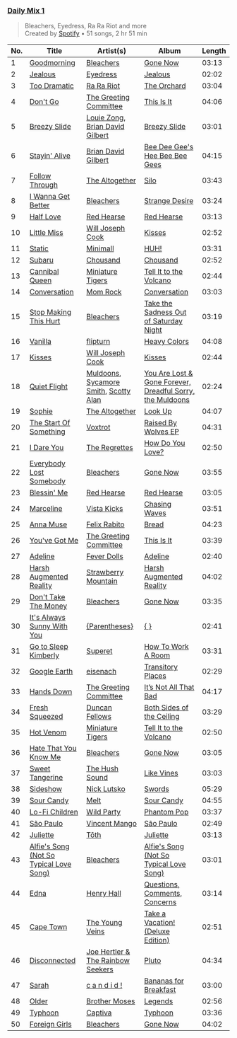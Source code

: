 ### [Daily Mix 1](https://open.spotify.com/playlist/37i9dQZF1E39Gzb56luQni)

> Bleachers, Eyedress, Ra Ra Riot and more<br>
> Created by [Spotify](https://open.spotify.com/user/spotify) • 51 songs, 2 hr 51 min

| No. | Title | Artist(s) | Album | Length |
|---|---|---|---|---|
| 1 | [Goodmorning](https://open.spotify.com/track/1K13OsIMc0HLgEJHZoWH78) | [Bleachers](https://open.spotify.com/artist/2eam0iDomRHGBypaDQLwWI) | [Gone Now](https://open.spotify.com/album/10HKbC9lKDHGQvndGck6XJ) | 03:13 |
| 2 | [Jealous](https://open.spotify.com/track/50T09odwoubQPLVoL8ppeY) | [Eyedress](https://open.spotify.com/artist/3XxNRirzbjfLdDli06zMaB) | [Jealous](https://open.spotify.com/album/7HXurINUslsmsMvsdSgtnn) | 02:02 |
| 3 | [Too Dramatic](https://open.spotify.com/track/2Ys8AEJve28dHyMRh9l8NE) | [Ra Ra Riot](https://open.spotify.com/artist/6FIrstf3kHEg3zBOyLpvxD) | [The Orchard](https://open.spotify.com/album/4CuHH1sJAAKbGZYanK1w6v) | 03:04 |
| 4 | [Don't Go](https://open.spotify.com/track/4nz6Mx9m84P6Cn4cJp2BJR) | [The Greeting Committee](https://open.spotify.com/artist/1MIe1z4RdqLqHSJsb7EBMm) | [This Is It](https://open.spotify.com/album/35H7mR1u6XET8YKvezYUkB) | 04:06 |
| 5 | [Breezy Slide](https://open.spotify.com/track/7tITkd2OToE32ELyKO7OQM) | [Louie Zong](https://open.spotify.com/artist/7jOY91ZU7kn86slH3fBbaD), [Brian David Gilbert](https://open.spotify.com/artist/2kHRbJk5oBq8T5fWYLFzpm) | [Breezy Slide](https://open.spotify.com/album/5Tg0R5WPRr4yM0EijujXxT) | 03:01 |
| 6 | [Stayin' Alive](https://open.spotify.com/track/4Yrp0XlskLPSDStBxXIrKx) | [Brian David Gilbert](https://open.spotify.com/artist/2kHRbJk5oBq8T5fWYLFzpm) | [Bee Dee Gee's Hee Bee Bee Gees](https://open.spotify.com/album/0GOWf73AODnueap6qkvsOJ) | 04:15 |
| 7 | [Follow Through](https://open.spotify.com/track/2Y7xeRouoLEKDTwBHlAFnC) | [The Altogether](https://open.spotify.com/artist/6LipWEhF4zwwRY8hFtCQHc) | [Silo](https://open.spotify.com/album/7gMJ73FNHGu8YHP3Kkt9Vd) | 03:43 |
| 8 | [I Wanna Get Better](https://open.spotify.com/track/1BwhFXqoIsePt21WyWIttb) | [Bleachers](https://open.spotify.com/artist/2eam0iDomRHGBypaDQLwWI) | [Strange Desire](https://open.spotify.com/album/0cnNCK2xpudXjB8pzsrYy9) | 03:24 |
| 9 | [Half Love](https://open.spotify.com/track/48v4OanMw0bPHUDFssBXoD) | [Red Hearse](https://open.spotify.com/artist/2922Q2qAcxb0hRD0LtPcFc) | [Red Hearse](https://open.spotify.com/album/1BrBVH1v92OAzRDijSyhj9) | 03:13 |
| 10 | [Little Miss](https://open.spotify.com/track/54gB1PcBVpCmpVZuoO7Urc) | [Will Joseph Cook](https://open.spotify.com/artist/3YO2a6i2cfdFbgxk2HDfPe) | [Kisses](https://open.spotify.com/album/6Ac4rm2qp3VdgvKV1ylgVW) | 02:52 |
| 11 | [Static](https://open.spotify.com/track/1H3IaDdlxNVtnUgVssbFZf) | [Minimall](https://open.spotify.com/artist/5L1kMtZYyA3Sv6JmhbVKNc) | [HUH!](https://open.spotify.com/album/5DphbStttLMWJwfk6UBIje) | 03:31 |
| 12 | [Subaru](https://open.spotify.com/track/2W91R1PoSjIUX4x62wNdUB) | [Chousand](https://open.spotify.com/artist/0MLqjHl2stacCeqfpZm3l8) | [Chousand](https://open.spotify.com/album/68tCl9cYOh4xhv4yqz9ldl) | 02:52 |
| 13 | [Cannibal Queen](https://open.spotify.com/track/7BMWunZCzpUdESUgWSuNRa) | [Miniature Tigers](https://open.spotify.com/artist/7xWU2A2lw1xf4zTjKhkrGK) | [Tell It to the Volcano](https://open.spotify.com/album/6LVXJslQ2aT7xyIBnDsXXj) | 02:44 |
| 14 | [Conversation](https://open.spotify.com/track/4B5QZfw1nOfQelPSWAGgPY) | [Mom Rock](https://open.spotify.com/artist/6xwv9O4HYAqPMp1bbSqufi) | [Conversation](https://open.spotify.com/album/22oWPNl8pg87D2e7DvNFgM) | 03:03 |
| 15 | [Stop Making This Hurt](https://open.spotify.com/track/7fRCD4vVNpCy91Y3zxNMUl) | [Bleachers](https://open.spotify.com/artist/2eam0iDomRHGBypaDQLwWI) | [Take the Sadness Out of Saturday Night](https://open.spotify.com/album/6SPUtbeCQiPGej0t5RBasE) | 03:19 |
| 16 | [Vanilla](https://open.spotify.com/track/21lfQ6cXJF15ubyPLB6qHz) | [flipturn](https://open.spotify.com/artist/7FKTg75ADVMZgY3P9ZMRtH) | [Heavy Colors](https://open.spotify.com/album/6tM8YvhhXemdO5xjsmS8Ro) | 04:08 |
| 17 | [Kisses](https://open.spotify.com/track/1y3Xp4WGv4w88itTnGuHbi) | [Will Joseph Cook](https://open.spotify.com/artist/3YO2a6i2cfdFbgxk2HDfPe) | [Kisses](https://open.spotify.com/album/6Ac4rm2qp3VdgvKV1ylgVW) | 02:44 |
| 18 | [Quiet Flight](https://open.spotify.com/track/09OZdXJHXgTMJiWbR4ksji) | [Muldoons](https://open.spotify.com/artist/5HCF4Zpwzg8CFPAkNqnbOc), [Sycamore Smith](https://open.spotify.com/artist/0lNlTJ11AM3oznn9oyhuyI), [Scotty Alan](https://open.spotify.com/artist/2okPAMOJSKgVaJJeZjEwi9) | [You Are Lost & Gone Forever, Dreadful Sorry, the Muldoons](https://open.spotify.com/album/1xbEFuYvTlqYzir9V3EzQt) | 02:24 |
| 19 | [Sophie](https://open.spotify.com/track/35z474FlwP73zQkK4KtsYv) | [The Altogether](https://open.spotify.com/artist/6LipWEhF4zwwRY8hFtCQHc) | [Look Up](https://open.spotify.com/album/00uqSRaPo9q9OOYlL4nS0U) | 04:07 |
| 20 | [The Start Of Something](https://open.spotify.com/track/4RuBZPklpqvhNvNdCNy18V) | [Voxtrot](https://open.spotify.com/artist/7b697TI9p2abLzSo3eJTKW) | [Raised By Wolves EP](https://open.spotify.com/album/5t8nDcjqlWeSg73kA5mIRr) | 04:31 |
| 21 | [I Dare You](https://open.spotify.com/track/6N3aShaAM8V6valfHIFVOr) | [The Regrettes](https://open.spotify.com/artist/67WNUxmM7y4WzHPAVzBu3E) | [How Do You Love?](https://open.spotify.com/album/0uIC8BxmLHZLpQX81ZqQE0) | 02:50 |
| 22 | [Everybody Lost Somebody](https://open.spotify.com/track/4JkOsslKrWDYYb5dcft9AH) | [Bleachers](https://open.spotify.com/artist/2eam0iDomRHGBypaDQLwWI) | [Gone Now](https://open.spotify.com/album/10HKbC9lKDHGQvndGck6XJ) | 03:55 |
| 23 | [Blessin' Me](https://open.spotify.com/track/0encug7QQRGW2FBLmg5Wu7) | [Red Hearse](https://open.spotify.com/artist/2922Q2qAcxb0hRD0LtPcFc) | [Red Hearse](https://open.spotify.com/album/1BrBVH1v92OAzRDijSyhj9) | 03:05 |
| 24 | [Marceline](https://open.spotify.com/track/3OJ0qtEbfXrqSWizwfKkaZ) | [Vista Kicks](https://open.spotify.com/artist/6wnSPJpmVKFcn1TpRl5Uli) | [Chasing Waves](https://open.spotify.com/album/2XMmRK2pfNxnqeWUsFkxVk) | 03:51 |
| 25 | [Anna Muse](https://open.spotify.com/track/3kVDAKaZ7w8UevnONl3h2Y) | [Felix Rabito](https://open.spotify.com/artist/1kqrDa1yunO4rQtSmMirAx) | [Bread](https://open.spotify.com/album/15JrOx6pt0Bq3UtTcHsWSZ) | 04:23 |
| 26 | [You've Got Me](https://open.spotify.com/track/534uBUA3qVXAp1jLfK5tL1) | [The Greeting Committee](https://open.spotify.com/artist/1MIe1z4RdqLqHSJsb7EBMm) | [This Is It](https://open.spotify.com/album/35H7mR1u6XET8YKvezYUkB) | 03:39 |
| 27 | [Adeline](https://open.spotify.com/track/7frWsGpayRZ0FuDzKnE3Ws) | [Fever Dolls](https://open.spotify.com/artist/3KeGbFp8QkzaknOW0sLexS) | [Adeline](https://open.spotify.com/album/3aTkslAPB6Je8YkkQSeeBQ) | 02:40 |
| 28 | [Harsh Augmented Reality](https://open.spotify.com/track/1VsVY1ySdH3nVSWnLT5vCf) | [Strawberry Mountain](https://open.spotify.com/artist/6v69fIFhI2VqebXUWcvWU1) | [Harsh Augmented Reality](https://open.spotify.com/album/0RAncxmZJJhL56IH2rFF2a) | 04:02 |
| 29 | [Don't Take The Money](https://open.spotify.com/track/3ySU5vwQB33iGulwcUL9qQ) | [Bleachers](https://open.spotify.com/artist/2eam0iDomRHGBypaDQLwWI) | [Gone Now](https://open.spotify.com/album/10HKbC9lKDHGQvndGck6XJ) | 03:35 |
| 30 | [It's Always Sunny With You](https://open.spotify.com/track/4pF42a0ckjj7S0g2U4twgI) | [{Parentheses}](https://open.spotify.com/artist/2M5FAo9wD9hyBf2aZEIIg6) | [{ }](https://open.spotify.com/album/6AlnWCxhtYkMF2gq30omFn) | 02:41 |
| 31 | [Go to Sleep Kimberly](https://open.spotify.com/track/5ExaMDn2nYH1mMKkMu6veR) | [Superet](https://open.spotify.com/artist/3e5snAyVao8Jsu9kxumEUs) | [How To Work A Room](https://open.spotify.com/album/40FZD9ladH2d3vmXtoLLQo) | 03:31 |
| 32 | [Google Earth](https://open.spotify.com/track/4IUXrIvqGk0XMxuXnwJo8m) | [eisenach](https://open.spotify.com/artist/0RO451V3eGOiatc3IQXtG7) | [Transitory Places](https://open.spotify.com/album/1gKHcViomHY6feWQXoSuSk) | 02:29 |
| 33 | [Hands Down](https://open.spotify.com/track/0dqJjKKxuKD5Dt3QH2n4CG) | [The Greeting Committee](https://open.spotify.com/artist/1MIe1z4RdqLqHSJsb7EBMm) | [It’s Not All That Bad](https://open.spotify.com/album/0y3tRiTDYzj5IuQb0Kk86x) | 04:17 |
| 34 | [Fresh Squeezed](https://open.spotify.com/track/3W3YJYPXgzGeb6l8DnKLmY) | [Duncan Fellows](https://open.spotify.com/artist/0KHNqBQFBSJSTDRfvPfCbo) | [Both Sides of the Ceiling](https://open.spotify.com/album/1DprfD74WEpXZtUISY3y9H) | 03:29 |
| 35 | [Hot Venom](https://open.spotify.com/track/0axyG24RIzshhgyWQHnK7j) | [Miniature Tigers](https://open.spotify.com/artist/7xWU2A2lw1xf4zTjKhkrGK) | [Tell It to the Volcano](https://open.spotify.com/album/6LVXJslQ2aT7xyIBnDsXXj) | 02:50 |
| 36 | [Hate That You Know Me](https://open.spotify.com/track/7FqScuVJysPgwVFcepFJks) | [Bleachers](https://open.spotify.com/artist/2eam0iDomRHGBypaDQLwWI) | [Gone Now](https://open.spotify.com/album/10HKbC9lKDHGQvndGck6XJ) | 03:05 |
| 37 | [Sweet Tangerine](https://open.spotify.com/track/3fMxeVaHO93ENmGJtNwpfm) | [The Hush Sound](https://open.spotify.com/artist/1RCoE2Dq19lePKhPzt9vM5) | [Like Vines](https://open.spotify.com/album/3sYfvpmvDAZLbawkDZN2fi) | 03:03 |
| 38 | [Sideshow](https://open.spotify.com/track/4hFMy4uUSJ4hFfYpAVd1OI) | [Nick Lutsko](https://open.spotify.com/artist/0gEenHtJ9puwA63nbY2TAE) | [Swords](https://open.spotify.com/album/2oTWDmzqeri1WOvpSH5J4g) | 05:29 |
| 39 | [Sour Candy](https://open.spotify.com/track/5gRCBF8BbbQA4M7wRFjqxg) | [Melt](https://open.spotify.com/artist/0G7KI9I5BApiXc5Sqpyil9) | [Sour Candy](https://open.spotify.com/album/3Q3aYhsv9Epg0fMR9ya8I2) | 04:55 |
| 40 | [Lo-Fi Children](https://open.spotify.com/track/7h5vsnbygkp5EXbRgXQ77g) | [Wild Party](https://open.spotify.com/artist/48PAAxWdIDbA4WHkHjgsEv) | [Phantom Pop](https://open.spotify.com/album/1itqJ1Ss7xUhNq0XoV1Ndk) | 03:37 |
| 41 | [São Paulo](https://open.spotify.com/track/0UveavG8EANhh5v68UHUNK) | [Vincent Mango](https://open.spotify.com/artist/7fUa64UhNpSU0Ohov0i6Q4) | [São Paulo](https://open.spotify.com/album/4kMRMlGFG2nc7yEG5fLUSZ) | 02:49 |
| 42 | [Juliette](https://open.spotify.com/track/3sLE6NNNk9CjXZv1zh5rm4) | [Tōth](https://open.spotify.com/artist/02nqs3YdfX7Th3gYTYFrqc) | [Juliette](https://open.spotify.com/album/3AcUPZXFl0cMkhXhoCn5yV) | 03:13 |
| 43 | [Alfie's Song (Not So Typical Love Song)](https://open.spotify.com/track/4xYzcWOLM685vCa5AkJXe9) | [Bleachers](https://open.spotify.com/artist/2eam0iDomRHGBypaDQLwWI) | [Alfie's Song (Not So Typical Love Song)](https://open.spotify.com/album/7mxEr6CfzmRQN3c7PoAQIP) | 03:01 |
| 44 | [Edna](https://open.spotify.com/track/1z5LSQ3dvrJbXPHCt3tCws) | [Henry Hall](https://open.spotify.com/artist/2tRg9tU9VRKsmTr2ihZCEs) | [Questions, Comments, Concerns](https://open.spotify.com/album/1Cd9VvHFTnYd3yCmzjWnd4) | 03:14 |
| 45 | [Cape Town](https://open.spotify.com/track/3AReOxXIYVZPBnXWkwdhuS) | [The Young Veins](https://open.spotify.com/artist/6vjgLoIHeoblpnAKNPeF8Q) | [Take a Vacation! (Deluxe Edition)](https://open.spotify.com/album/5cFULX82XWt56txFZImJdS) | 02:51 |
| 46 | [Disconnected](https://open.spotify.com/track/1CcNFNXFWI213USTfn8SSi) | [Joe Hertler & The Rainbow Seekers](https://open.spotify.com/artist/2bqcjvd6ETkqubaQnx3OtS) | [Pluto](https://open.spotify.com/album/0cAxtq0Gn3ouFS1A3i9F35) | 04:34 |
| 47 | [Sarah](https://open.spotify.com/track/25OKrC5mTrtDcsDD382vW3) | [c a n d i d !](https://open.spotify.com/artist/40eScT09blR2WOpG2zbe9o) | [Bananas for Breakfast](https://open.spotify.com/album/2WMb33hspMnoLSRecusl7t) | 03:00 |
| 48 | [Older](https://open.spotify.com/track/7ftNgWJVEeA9HTLMaAzA0k) | [Brother Moses](https://open.spotify.com/artist/6PPQbW6B4qlgQbuvjbdQ4V) | [Legends](https://open.spotify.com/album/1LRpkUWt4EzdSGgC94VkEO) | 02:56 |
| 49 | [Typhoon](https://open.spotify.com/track/0Oc9TKytGgsbDeWgYOz59s) | [Captiva](https://open.spotify.com/artist/6yKG2IQiDrd3KM79Gcuzug) | [Typhoon](https://open.spotify.com/album/5V5AJuFgLirfDmh14zw9O9) | 03:36 |
| 50 | [Foreign Girls](https://open.spotify.com/track/7taGa7J1rarzpRgukrnkMk) | [Bleachers](https://open.spotify.com/artist/2eam0iDomRHGBypaDQLwWI) | [Gone Now](https://open.spotify.com/album/10HKbC9lKDHGQvndGck6XJ) | 04:02 |
